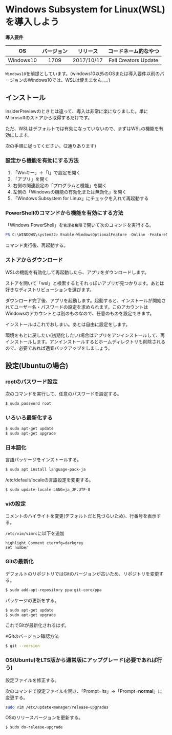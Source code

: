 # Windows Subsystem for Linux(WSL)を導入しよう

**導入要件**

OS|バージョン|リリース|コードネーム的なやつ
:-:|:-:|:-:|:-:
Windows10|1709|2017/10/17|Fall Creators Update

`Windows10`を前提としています。(windows10以外のOSまたは導入要件以前のバージョンのWindows10では、WSLは使えません。。。)

## インストール

InsiderPreviewのときとは違って、導入は非常に楽になりました。単にMicrosoftのストアから取得するだけです。

ただ、WSLはデフォルトでは有効になっていないので、まずはWSLの機能を有効にします。

次の手順に従ってください。(2通りあります)

### 設定から機能を有効にする方法

1. 「Winキー」＋「I」で設定を開く
1. 「アプリ」を開く
1. 右側の関連設定の「プログラムと機能」を開く
1. 左側の「Windowsの機能の有効化または無効化」を開く
1. 「Windows Subsystem for Linux」にチェックを入れて再起動する

### PowerShellのコマンドから機能を有効にする方法

「Windows PowerShell」を`管理者権限`で開いて次のコマンドを実行する。

```powershell
PS C:\WINDOWS\system32> Enable-WindowsOptionalFeature -Online -FeatureName Microsoft-Windows-Subsystem-Linux
```

コマンド実行後、再起動する。

### ストアからダウンロード

WSLの機能を有効化して再起動したら、アプリをダウンロードします。

ストアを開いて「wsl」と検索するとそれっぽいアプリが見つかります。あとは好きなディストリビューションを選びます。

ダウンロード完了後、アプリを起動します。起動すると、インストールが開始されてユーザー名・パスワードの設定を求められます。このアカウントはWindowsのアカウントとは別のものなので、任意のものを設定できます。

インストールはこれでおしまい。あとは自由に設定をします。

環境をもとに戻したい(初期化したい)場合はアプリをアンインストールして、再インストールします。アンインストールするとホームディレクトリも削除されるので、必要であれば適宜バックアップをしましょう。

## 設定(Ubuntuの場合)

### rootのパスワード設定

次のコマンドを実行して、任意のパスワードを設定する。

```bash
$ sudo password root
```

### いろいろ最新化する

```bash
$ sudo apt-get update
$ sudo apt-get upgrade
```

### 日本語化

言語パッケージをインストールする。

```bash
$ sudo apt install language-pack-ja
```

/etc/default/localeの言語設定を変更する。

```bash
$ sudo update-locale LANG=ja_JP.UTF-8
```

### viの設定

コメントのハイライトを変更(デフォルトだと見づらいため)、行番号を表示する。

`/etc/vim/vimrc`に以下を追加

```
highlight Comment ctermfg=darkgrey
set number
```

### Gitの最新化

デフォルトのリポジトリではGitのバージョンが古いため、リポジトリを変更する。

```bash
$ sudo add-apt-repository ppa:git-core/ppa
```

パッケージの更新をする。

```bash
$ sudo apt-get update
$ sudo apt-get upgrade
```

これでGitが最新化されるはず。

※Gitのバージョン確認方法

```bash
$ git --version
```

### OS(Ubuntu)をLTS版から通常版にアップグレード(必要であれば行う)

設定ファイルを修正する。

次のコマンドで設定ファイルを開き、「Prompt=lts」→「Prompt=**normal**」に変更する。

```bash
sudo vim /etc/update-manager/release-upgrades
```

OSのリリースバージョンを更新する。

```bash
$ sudo do-release-upgrade
```